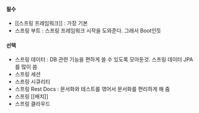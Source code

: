 
#### 필수
- [[스프링 프레임워크]] : 가장 기본
- 스프링 부트 : 스프링 프레임워크 시작을 도와준다. 그래서 Boot인듯

#### 선택
- 스프링 데이터 : DB 관련 기능을 편하게 쓸 수 있도록 모아둔것. 스프링 데이터 JPA를 많이 씀
- 스프링 세션
- 스프링 시큐리티
- 스프링 Rest Docs : 문서화와 테스트를 엮어서 문서화를 편리하게 해 줌
- 스프링 [[배치]]
- 스프링 클라우드

